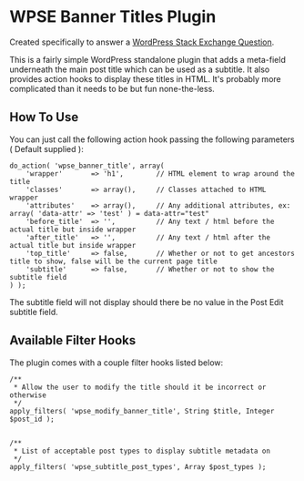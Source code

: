 # WPSE Banner Titles Plugin

Created specifically to answer a [WordPress Stack Exchange Question](https://wordpress.stackexchange.com/q/279493/7355).

This is a fairly simple WordPress standalone plugin that adds a meta-field underneath the main post title which can be used as a subtitle.
It also provides action hooks to display these titles in HTML. It's probably more complicated than it needs to be but fun none-the-less.

## How To Use

You can just call the following action hook passing the following parameters ( Default supplied ):

```
do_action( 'wpse_banner_title', array(
    'wrapper'		=> 'h1',		// HTML element to wrap around the title
    'classes'		=> array(),		// Classes attached to HTML wrapper
    'attributes'	=> array(),		// Any additional attributes, ex: array( 'data-attr' => 'test' ) = data-attr="test"
    'before_title'	=> '',			// Any text / html before the actual title but inside wrapper
    'after_title'	=> '',			// Any text / html after the actual title but inside wrapper
    'top_title'		=> false,		// Whether or not to get ancestors title to show, false will be the current page title
    'subtitle'		=> false,		// Whether or not to show the subtitle field
) );
```

The subtitle field will not display should there be no value in the Post Edit subtitle field.

## Available Filter Hooks

The plugin comes with a couple filter hooks listed below:

```
/**
 * Allow the user to modify the title should it be incorrect or otherwise
 */
apply_filters( 'wpse_modify_banner_title', String $title, Integer $post_id );


/**
 * List of acceptable post types to display subtitle metadata on
 */
apply_filters( 'wpse_subtitle_post_types', Array $post_types );
```
